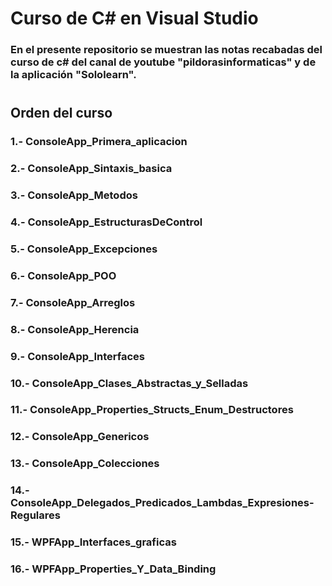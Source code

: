 # Curso de C# en Visual Studio
### En el presente repositorio se muestran las notas recabadas del curso de c# del canal de youtube "pildorasinformaticas" y de la aplicación "Sololearn". 
#

## Orden del curso

### 1.- ConsoleApp_Primera_aplicacion
### 2.- ConsoleApp_Sintaxis_basica
### 3.- ConsoleApp_Metodos
### 4.- ConsoleApp_EstructurasDeControl
### 5.- ConsoleApp_Excepciones
### 6.- ConsoleApp_POO
### 7.- ConsoleApp_Arreglos
### 8.- ConsoleApp_Herencia
### 9.- ConsoleApp_Interfaces
### 10.- ConsoleApp_Clases_Abstractas_y_Selladas
### 11.- ConsoleApp_Properties_Structs_Enum_Destructores
### 12.- ConsoleApp_Genericos
### 13.- ConsoleApp_Colecciones
### 14.- ConsoleApp_Delegados_Predicados_Lambdas_Expresiones-Regulares

### 15.- WPFApp_Interfaces_graficas
### 16.- WPFApp_Properties_Y_Data_Binding